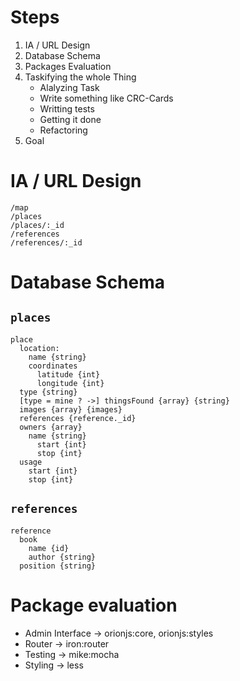 # Steps
1) IA / URL Design
2) Database Schema
3) Packages Evaluation
4) Taskifying the whole Thing
    - Alalyzing Task
    - Write something like CRC-Cards
    - Writting tests
    - Getting it done
    - Refactoring
5) Goal

# IA / URL Design
```
/map
/places
/places/:_id
/references
/references/:_id
```

# Database Schema
## `places`
```
place
  location:
    name {string}
    coordinates
      latitude {int}
      longitude {int}
  type {string}
  [type = mine ? ->] thingsFound {array} {string}
  images {array} {images}
  references {reference._id}
  owners {array}
    name {string}
      start {int}
      stop {int}
  usage
    start {int}
    stop {int}
```
## `references`
```
reference
  book
    name {id}
    author {string}
  position {string}
```

# Package evaluation
* Admin Interface -> orionjs:core, orionjs:styles
* Router -> iron:router
* Testing -> mike:mocha
* Styling -> less